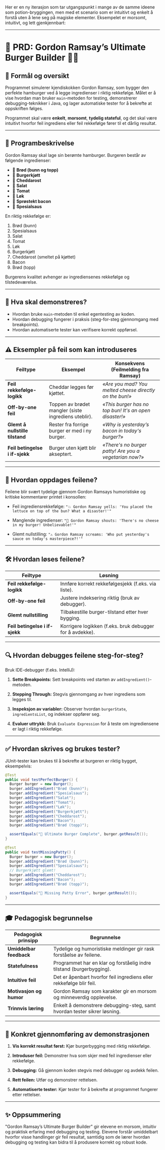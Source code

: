 Her er en ny iterasjon som tar utgangspunkt i mange av de samme ideene som potion-bryggingen, men med et scenario som er intuitivt og enkelt å forstå uten å lene seg på magiske elementer. Eksempelet er morsomt, intuitivt, og lett gjenkjennbart:

---

# 📜 PRD: Gordon Ramsay’s Ultimate Burger Builder 🍔🔥

## 🎯 Formål og oversikt

Programmet simulerer kjendiskokken Gordon Ramsay, som bygger den perfekte hamburger ved å legge ingredienser i riktig rekkefølge. Målet er å vise hvordan man bruker `main`-metoden for testing, demonstrerer debugging-teknikker i Java, og lager automatiske tester for å bekrefte at oppskriften følges.

Programmet skal være **enkelt**, **morsomt**, **tydelig stateful**, og det skal være intuitivt hvorfor feil ingrediens eller feil rekkefølge fører til et dårlig resultat.

---

## 🍔 Programbeskrivelse

Gordon Ramsay skal lage sin berømte hamburger. Burgeren består av følgende ingredienser:

* 🍞 **Brød (bunn og topp)**
* 🥩 **Burgerkjøtt**
* 🧀 **Cheddarost**
* 🥬 **Salat**
* 🍅 **Tomat**
* 🧅 **Løk**
* 🥓 **Sprøstekt bacon**
* 🍔 **Spesialsaus**

En riktig rekkefølge er:

1. Brød (bunn)
2. Spesialsaus
3. Salat
4. Tomat
5. Løk
6. Burgerkjøtt
7. Cheddarost (smeltet på kjøttet)
8. Bacon
9. Brød (topp)

Burgerens kvalitet avhenger av ingrediensenes rekkefølge og tilstedeværelse.

---

## 🎯 Hva skal demonstreres?

* Hvordan bruke `main`-metoden til enkel egentesting av koden.
* Hvordan debugging fungerer i praksis (steg-for-steg gjennomgang med breakpoints).
* Hvordan automatiserte tester kan verifisere korrekt oppførsel.

---

## ⚠️ Eksempler på feil som kan introduseres

| Feiltype                        | Eksempel                                             | Konsekvens (Feilmelding fra Ramsay)                     |
| ------------------------------- | ---------------------------------------------------- | ------------------------------------------------------- |
| **Feil rekkefølge-logikk**      | Cheddar legges før kjøttet.                          | *«Are you mad? You melted cheese directly on the bun!»* |
| **Off-by-one feil**             | Toppen av brødet mangler (siste ingrediens uteblir). | *«This burger has no top bun! It's an open disaster!»*  |
| **Glemt å nullstille tilstand** | Rester fra forrige burger er med i ny burger.        | *«Why is yesterday’s bacon in today's burger?»*         |
| **Feil betingelse i if-sjekk**  | Burger uten kjøtt blir akseptert.                    | *«There's no burger patty! Are you a vegetarian now?»*  |

---

## 🐞 Hvordan oppdages feilene?

Feilene blir svært tydelige gjennom Gordon Ramsays humoristiske og kritiske kommentarer printet i konsollen:

* Feil ingrediensrekkefølge:
  `"💥 Gordon Ramsay yells: 'You placed the lettuce on top of the bun? What a disaster!'"`

* Manglende ingredienser:
  `"🚨 Gordon Ramsay shouts: 'There's no cheese in my burger! Unbelievable!'"`

* Glemt nullstilling:
  `"⚠️ Gordon Ramsay screams: 'Who put yesterday's sauce on today's masterpiece?!'"`

---

## 🛠️ Hvordan løses feilene?

| Feiltype                       | Løsning                                                  |
| ------------------------------ | -------------------------------------------------------- |
| **Feil rekkefølge-logikk**     | Innføre korrekt rekkefølgesjekk (f.eks. via liste).      |
| **Off-by-one feil**            | Justere indeksering riktig (bruk av debugger).           |
| **Glemt nullstilling**         | Tilbakestille burger-tilstand etter hver bygging.        |
| **Feil betingelse i if-sjekk** | Korrigere logikken (f.eks. bruk debugger for å avdekke). |

---

## 🔍 Hvordan debugges feilene steg-for-steg?

Bruk IDE-debugger (f.eks. IntelliJ):

1. **Sette Breakpoints:**
   Sett breakpoints ved starten av `addIngredient()`-metoden.

2. **Stepping Through:**
   Stegvis gjennomgang av hver ingrediens som legges til.

3. **Inspeksjon av variabler:**
   Observer hvordan `burgerState`, `ingredientsList`, og indekser oppfører seg.

4. **Evaluer uttrykk:**
   Bruk `Evaluate Expression` for å teste om ingrediensene er lagt i riktig rekkefølge.

---

## ✅ Hvordan skrives og brukes tester?

JUnit-tester kan brukes til å bekrefte at burgeren er riktig bygget, eksempelvis:

```java
@Test
public void testPerfectBurger() {
  Burger burger = new Burger();
  burger.addIngredient("Brød (bunn)");
  burger.addIngredient("Spesialsaus");
  burger.addIngredient("Salat");
  burger.addIngredient("Tomat");
  burger.addIngredient("Løk");
  burger.addIngredient("Burgerkjøtt");
  burger.addIngredient("Cheddarost");
  burger.addIngredient("Bacon");
  burger.addIngredient("Brød (topp)");

  assertEquals("🍔 Ultimate Burger Complete", burger.getResult());
}

@Test
public void testMissingPatty() {
  Burger burger = new Burger();
  burger.addIngredient("Brød (bunn)");
  burger.addIngredient("Spesialsaus");
  // Burgerkjøtt glemt!
  burger.addIngredient("Cheddarost");
  burger.addIngredient("Bacon");
  burger.addIngredient("Brød (topp)");

  assertEquals("🚨 Missing Patty Error", burger.getResult());
}
```

---

## 🎓 Pedagogisk begrunnelse

| Pedagogisk prinsipp     | Begrunnelse                                                              |
| ----------------------- | ------------------------------------------------------------------------ |
| **Umiddelbar feedback** | Tydelige og humoristiske meldinger gir rask forståelse av feilene.       |
| **Statefulness**        | Programmet har en klar og forståelig indre tilstand (burgerbygging).     |
| **Intuitive feil**      | Det er åpenbart hvorfor feil ingrediens eller rekkefølge blir feil.      |
| **Motivasjon og humor** | Gordon Ramsay som karakter gir en morsom og minneverdig opplevelse.      |
| **Trinnvis læring**     | Enkelt å demonstrere debugging-steg, samt hvordan tester sikrer løsning. |

---

## 🧪 Konkret gjennomføring av demonstrasjonen

1. **Vis korrekt resultat først:**
   Kjør burgerbygging med riktig rekkefølge.

2. **Introduser feil:**
   Demonstrer hva som skjer med feil ingredienser eller rekkefølge.

3. **Debugging:**
   Gå gjennom koden stegvis med debugger og avdekk feilen.

4. **Rett feilen:**
   Utfør og demonstrer rettelsen.

5. **Automatiserte tester:**
   Kjør tester for å bekrefte at programmet fungerer etter rettelser.

---

## ✨ Oppsummering

"Gordon Ramsay’s Ultimate Burger Builder" gir elevene en morsom, intuitiv og praktisk erfaring med debugging og testing. Elevene forstår umiddelbart hvorfor visse handlinger gir feil resultat, samtidig som de lærer hvordan debugging og testing kan bidra til å produsere korrekt og robust kode.
